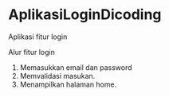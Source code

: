 # AplikasiLoginDicoding
Aplikasi fitur login

Alur fitur login
1. Memasukkan email dan password
2. Memvalidasi masukan.
3. Menampilkan halaman home.
